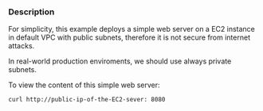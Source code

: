 ### Description

For simplicity, this example deploys a simple web server on a EC2 instance in default VPC with 
public subnets, therefore it is not secure from internet attacks. 

In real-world production enviroments, we should use always private subnets. 

To view the content of this simple web server: 

`curl http://public-ip-of-the-EC2-sever: 8080`